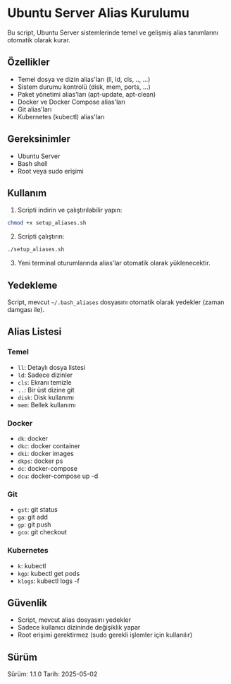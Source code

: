 # Ubuntu Server Alias Kurulumu

Bu script, Ubuntu Server sistemlerinde temel ve gelişmiş alias tanımlarını otomatik olarak kurar.

## Özellikler

- Temel dosya ve dizin alias'ları (ll, ld, cls, .., ...)
- Sistem durumu kontrolü (disk, mem, ports, ...)
- Paket yönetimi alias'ları (apt-update, apt-clean)
- Docker ve Docker Compose alias'ları
- Git alias'ları
- Kubernetes (kubectl) alias'ları

## Gereksinimler

- Ubuntu Server
- Bash shell
- Root veya sudo erişimi

## Kullanım

1. Scripti indirin ve çalıştırılabilir yapın:

```bash
chmod +x setup_aliases.sh
```

2. Scripti çalıştırın:

```bash
./setup_aliases.sh
```

3. Yeni terminal oturumlarında alias'lar otomatik olarak yüklenecektir.

## Yedekleme

Script, mevcut `~/.bash_aliases` dosyasını otomatik olarak yedekler (zaman damgası ile).

## Alias Listesi

### Temel
- `ll`: Detaylı dosya listesi
- `ld`: Sadece dizinler
- `cls`: Ekranı temizle
- `..`: Bir üst dizine git
- `disk`: Disk kullanımı
- `mem`: Bellek kullanımı

### Docker
- `dk`: docker
- `dkc`: docker container
- `dki`: docker images
- `dkps`: docker ps
- `dc`: docker-compose
- `dcu`: docker-compose up -d

### Git
- `gst`: git status
- `ga`: git add
- `gp`: git push
- `gco`: git checkout

### Kubernetes
- `k`: kubectl
- `kgp`: kubectl get pods
- `klogs`: kubectl logs -f

## Güvenlik

- Script, mevcut alias dosyasını yedekler
- Sadece kullanıcı dizininde değişiklik yapar
- Root erişimi gerektirmez (sudo gerekli işlemler için kullanılır)

## Sürüm

Sürüm: 1.1.0
Tarih: 2025-05-02
